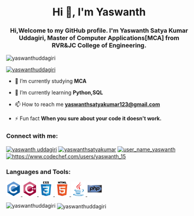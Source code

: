 <h1 align="center">Hi 👋, I'm Yaswanth</h1>
<h3 align="center">Hi,Welcome to my GitHub profile. I'm Yaswanth Satya Kumar Uddagiri, Master of Computer Applications[MCA] from RVR&JC College of Engineering.</h3>

<p align="left"> <img src="https://komarev.com/ghpvc/?username=yaswanthuddagiri&label=Profile%20views&color=0e75b6&style=flat" alt="yaswanthuddagiri" /> </p>

<p align="left"> <a href="https://github.com/ryo-ma/github-profile-trophy"><img src="https://github-profile-trophy.vercel.app/?username=yaswanthuddagiri" alt="yaswanthuddagiri" /></a> </p>

- 🔭 I’m currently studying **MCA**

- 🌱 I’m currently learning **Python,SQL**

- 📫 How to reach me **yaswanthsatyakumar123@gmail.com**

- ⚡ Fun fact **When you sure about your code it doesn't work.**

<h3 align="left">Connect with me:</h3>
<p align="left">
<a href="https://linkedin.com/in/yaswanth uddagiri" target="blank"><img align="center" src="https://raw.githubusercontent.com/rahuldkjain/github-profile-readme-generator/master/src/images/icons/Social/linked-in-alt.svg" alt="yaswanth uddagiri" height="30" width="40" /></a>
<a href="https://fb.com/yaswanthsatyakumar" target="blank"><img align="center" src="https://raw.githubusercontent.com/rahuldkjain/github-profile-readme-generator/master/src/images/icons/Social/facebook.svg" alt="yaswanthsatyakumar" height="30" width="40" /></a>
<a href="https://instagram.com/user_name_yaswanth" target="blank"><img align="center" src="https://raw.githubusercontent.com/rahuldkjain/github-profile-readme-generator/master/src/images/icons/Social/instagram.svg" alt="user_name_yaswanth" height="30" width="40" /></a>
<a href="https://www.codechef.com/users/https://www.codechef.com/users/yaswanth_15" target="blank"><img align="center" src="https://cdn.jsdelivr.net/npm/simple-icons@3.1.0/icons/codechef.svg" alt="https://www.codechef.com/users/yaswanth_15" height="30" width="40" /></a>
</p>

<h3 align="left">Languages and Tools:</h3>
<p align="left"> <a href="https://www.cprogramming.com/" target="_blank" rel="noreferrer"> <img src="https://raw.githubusercontent.com/devicons/devicon/master/icons/c/c-original.svg" alt="c" width="40" height="40"/> </a> <a href="https://www.w3schools.com/cpp/" target="_blank" rel="noreferrer"> <img src="https://raw.githubusercontent.com/devicons/devicon/master/icons/cplusplus/cplusplus-original.svg" alt="cplusplus" width="40" height="40"/> </a> <a href="https://www.w3schools.com/css/" target="_blank" rel="noreferrer"> <img src="https://raw.githubusercontent.com/devicons/devicon/master/icons/css3/css3-original-wordmark.svg" alt="css3" width="40" height="40"/> </a> <a href="https://www.w3.org/html/" target="_blank" rel="noreferrer"> <img src="https://raw.githubusercontent.com/devicons/devicon/master/icons/html5/html5-original-wordmark.svg" alt="html5" width="40" height="40"/> </a> <a href="https://www.java.com" target="_blank" rel="noreferrer"> <img src="https://raw.githubusercontent.com/devicons/devicon/master/icons/java/java-original.svg" alt="java" width="40" height="40"/> </a> <a href="https://www.php.net" target="_blank" rel="noreferrer"> <img src="https://raw.githubusercontent.com/devicons/devicon/master/icons/php/php-original.svg" alt="php" width="40" height="40"/> </a> </p>

<p><img align="left" src="https://github-readme-stats.vercel.app/api/top-langs?username=yaswanthuddagiri&show_icons=true&locale=en&layout=compact" alt="yaswanthuddagiri" /></p>

<p>&nbsp;<img align="center" src="https://github-readme-stats.vercel.app/api?username=yaswanthuddagiri&show_icons=true&locale=en" alt="yaswanthuddagiri" /></p>
